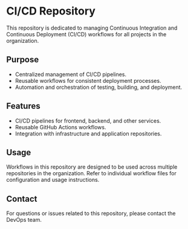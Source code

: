# CI/CD Repository

This repository is dedicated to managing Continuous Integration and Continuous Deployment (CI/CD) workflows for all projects in the organization.

## Purpose

- Centralized management of CI/CD pipelines.
- Reusable workflows for consistent deployment processes.
- Automation and orchestration of testing, building, and deployment.

## Features

- CI/CD pipelines for frontend, backend, and other services.
- Reusable GitHub Actions workflows.
- Integration with infrastructure and application repositories.

## Usage

Workflows in this repository are designed to be used across multiple repositories in the organization. Refer to individual workflow files for configuration and usage instructions.

## Contact

For questions or issues related to this repository, please contact the DevOps team.
